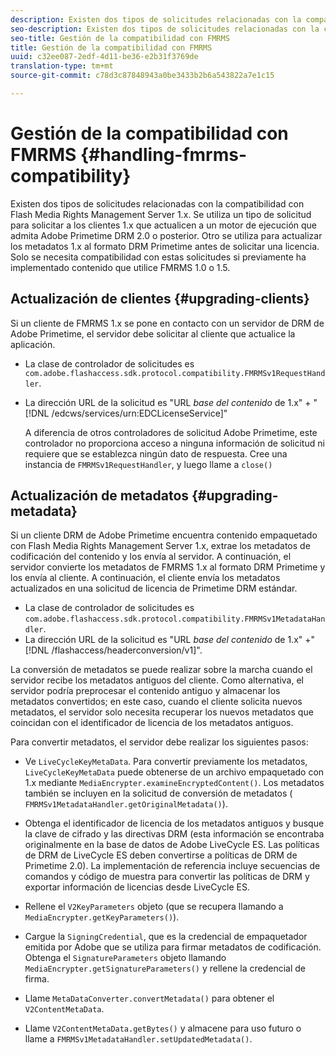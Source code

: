 ```yaml
---
description: Existen dos tipos de solicitudes relacionadas con la compatibilidad con Flash Media Rights Management Server 1.x. Se utiliza un tipo de solicitud para solicitar a los clientes 1.x que actualicen a un motor de ejecución que admita Adobe Primetime DRM 2.0 o posterior. Otro se utiliza para actualizar los metadatos 1.x al formato DRM Primetime antes de solicitar una licencia. Solo se necesita compatibilidad con estas solicitudes si previamente ha implementado contenido que utilice FMRMS 1.0 o 1.5.
seo-description: Existen dos tipos de solicitudes relacionadas con la compatibilidad con Flash Media Rights Management Server 1.x. Se utiliza un tipo de solicitud para solicitar a los clientes 1.x que actualicen a un motor de ejecución que admita Adobe Primetime DRM 2.0 o posterior. Otro se utiliza para actualizar los metadatos 1.x al formato DRM Primetime antes de solicitar una licencia. Solo se necesita compatibilidad con estas solicitudes si previamente ha implementado contenido que utilice FMRMS 1.0 o 1.5.
seo-title: Gestión de la compatibilidad con FMRMS
title: Gestión de la compatibilidad con FMRMS
uuid: c32ee087-2edf-4d11-be36-e2b31f3769de
translation-type: tm+mt
source-git-commit: c78d3c87848943a0be3433b2b6a543822a7e1c15

---
```



# Gestión de la compatibilidad con FMRMS {#handling-fmrms-compatibility}

Existen dos tipos de solicitudes relacionadas con la compatibilidad con Flash Media Rights Management Server 1.x. Se utiliza un tipo de solicitud para solicitar a los clientes 1.x que actualicen a un motor de ejecución que admita Adobe Primetime DRM 2.0 o posterior. Otro se utiliza para actualizar los metadatos 1.x al formato DRM Primetime antes de solicitar una licencia. Solo se necesita compatibilidad con estas solicitudes si previamente ha implementado contenido que utilice FMRMS 1.0 o 1.5.

## Actualización de clientes {#upgrading-clients}

Si un cliente de FMRMS 1.x se pone en contacto con un servidor de DRM de Adobe Primetime, el servidor debe solicitar al cliente que actualice la aplicación.

* La clase de controlador de solicitudes es `com.adobe.flashaccess.sdk.protocol.compatibility.FMRMSv1RequestHandler`.
* La dirección URL de la solicitud es &quot;URL *base del contenido* de 1.x&quot; + &quot; [!DNL /edcws/services/urn:EDCLicenseService]&quot;

   A diferencia de otros controladores de solicitud Adobe Primetime, este controlador no proporciona acceso a ninguna información de solicitud ni requiere que se establezca ningún dato de respuesta. Cree una instancia de `FMRMSv1RequestHandler`, y luego llame a `close()`

## Actualización de metadatos {#upgrading-metadata}

Si un cliente DRM de Adobe Primetime encuentra contenido empaquetado con Flash Media Rights Management Server 1.x, extrae los metadatos de codificación del contenido y los envía al servidor. A continuación, el servidor convierte los metadatos de FMRMS 1.x al formato DRM Primetime y los envía al cliente. A continuación, el cliente envía los metadatos actualizados en una solicitud de licencia de Primetime DRM estándar.

* La clase de controlador de solicitudes es `com.adobe.flashaccess.sdk.protocol.compatibility.FMRMSv1MetadataHandler`.
* La dirección URL de la solicitud es &quot;URL *base del contenido* de 1.x&quot; +&quot; [!DNL /flashaccess/headerconversion/v1]&quot;.

La conversión de metadatos se puede realizar sobre la marcha cuando el servidor recibe los metadatos antiguos del cliente. Como alternativa, el servidor podría preprocesar el contenido antiguo y almacenar los metadatos convertidos; en este caso, cuando el cliente solicita nuevos metadatos, el servidor solo necesita recuperar los nuevos metadatos que coincidan con el identificador de licencia de los metadatos antiguos.

Para convertir metadatos, el servidor debe realizar los siguientes pasos:

* Ve `LiveCycleKeyMetaData`. Para convertir previamente los metadatos, `LiveCycleKeyMetaData` puede obtenerse de un archivo empaquetado con 1.x mediante `MediaEncrypter.examineEncryptedContent()`. Los metadatos también se incluyen en la solicitud de conversión de metadatos ( `FMRMSv1MetadataHandler.getOriginalMetadata()`).

* Obtenga el identificador de licencia de los metadatos antiguos y busque la clave de cifrado y las directivas DRM (esta información se encontraba originalmente en la base de datos de Adobe LiveCycle ES. Las políticas de DRM de LiveCycle ES deben convertirse a políticas de DRM de Primetime 2.0). La implementación de referencia incluye secuencias de comandos y código de muestra para convertir las políticas de DRM y exportar información de licencias desde LiveCycle ES.
* Rellene el `V2KeyParameters` objeto (que se recupera llamando a `MediaEncrypter.getKeyParameters()`).

* Cargue la `SigningCredential`, que es la credencial de empaquetador emitida por Adobe que se utiliza para firmar metadatos de codificación. Obtenga el `SignatureParameters` objeto llamando `MediaEncrypter.getSignatureParameters()` y rellene la credencial de firma.

* Llame `MetaDataConverter.convertMetadata()` para obtener el `V2ContentMetaData`.

* Llame `V2ContentMetaData.getBytes()` y almacene para uso futuro o llame a `FMRMSv1MetadataHandler.setUpdatedMetadata()`.